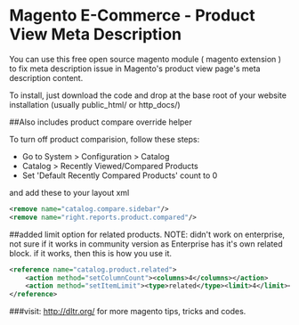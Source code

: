 Magento E-Commerce - Product View Meta Description
===================================================

You can use this free open source magento module ( magento extension ) to fix meta description issue in Magento's product view page's meta description content.

To install, just download the code and drop at the base root of your website installation (usually public_html/ or http_docs/)

##Also includes product compare override helper

To turn off product comparision, follow these steps:

- Go to System > Configuration > Catalog
- Catalog > Recently Viewed/Compared Products
- Set 'Default Recently Compared Products' count to 0

and add these to your layout xml

```xml
<remove name="catalog.compare.sidebar"/>
<remove name="right.reports.product.compared"/>
```

##added limit option for related products.
NOTE: didn't work on enterprise, not sure if it works in community version as Enterprise has it's own related block.
if it works, then this is how you use it.

```xml
<reference name="catalog.product.related">
	<action method="setColumnCount"><columns>4</columns></action>
	<action method="setItemLimit"><type>related</type><limit>4</limit></action>
</reference>
```

###visit: http://dltr.org/ for more magento tips, tricks and codes.

